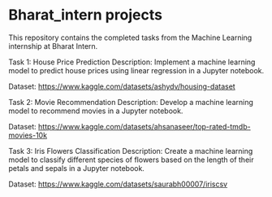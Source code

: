 # Bharat_intern projects

This repository contains the completed tasks from the Machine Learning internship at Bharat Intern.

Task 1: House Price Prediction
Description: Implement a machine learning model to predict house prices using linear regression in a Jupyter notebook.

Dataset: https://www.kaggle.com/datasets/ashydv/housing-dataset

Task 2: Movie Recommendation
Description: Develop a machine learning model to recommend movies in a Jupyter notebook.

Dataset: https://www.kaggle.com/datasets/ahsanaseer/top-rated-tmdb-movies-10k

Task 3: Iris Flowers Classification
Description: Create a machine learning model to classify different species of flowers based on the length of their petals and sepals in a Jupyter notebook.

Dataset: https://www.kaggle.com/datasets/saurabh00007/iriscsv
